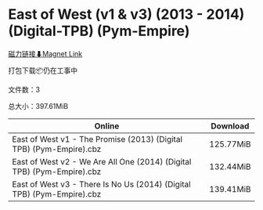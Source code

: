 # East of West (v1 & v3) (2013 - 2014) (Digital-TPB) (Pym-Empire)

[磁力链接⬇Magnet Link](magnet:?xt=urn:btih:f28fbfd0bd6aa56df85b0ae4626033db35263b7b&dn=East%20of%20West%20%28v1%20%26%20v3%29%20%282013%20-%202014%29%20%28Digital-TPB%29%20%28Pym-Empire%29)

打包下载📦仍在工事中

文件数：3

总大小：397.61MiB

Online | Download
--- | ---
East of West v1 - The Promise (2013) (Digital TPB) (Pym-Empire).cbz | 125.77MiB
East of West v2 - We Are All One (2014) (Digital TPB) (Pym-Empire).cbz | 132.44MiB
East of West v3 - There Is No Us (2014) (Digital TPB) (Pym-Empire).cbz | 139.41MiB